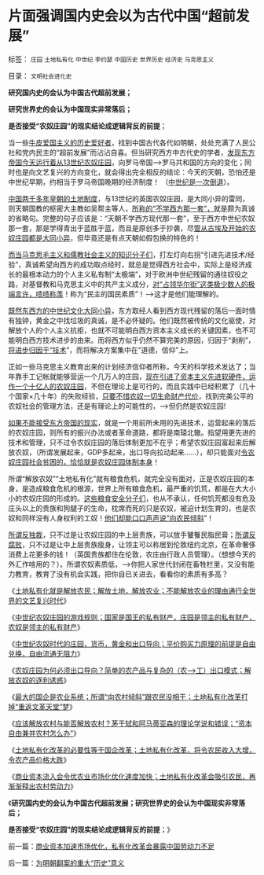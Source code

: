 # 片面强调国内史会以为古代中国“超前发展”

标签： `庄园` `土地私有化` `中世纪` `李约瑟` `中国历史` `世界历史` `经济史` `马克思主义` 

目录： `文明社会进化史`

**研究国内史的会认为中国古代超前发展；**

**研究世界史的会认为中国现实非常落后；**

**是否接受“农奴庄园”的现实结论成逻辑背反的前提**；

当一些[牛皮爱国主义的历史爱好者](../../../2011/1/21/香港模式和日本鬼子“人肉开采”.md)，找到中国古代各代如明朝，处处充满了人民公社和党内民主的“超前发展”而沾沾自喜。但当研究西方中古代史的学者，[发现东方帝国今天运行着从13世纪农奴庄园](../../../2010/6/2/中国古代建筑技术落后的原因;牛皮爱国主义有用吗？.md)，向罗马帝国——>罗马共和国的方向的变化；同时也是向文艺复兴的方向变化，就会得出完全相反的结论：今天的天朝，恐怕还是中世纪早期，约相当于罗马帝国晚期的经济制度！
（[中世纪是一次倒退](../../../2011/10/31/基督教和马克思推崇的中世纪“没有剥削”.md)）。

[中国两千多年皇朝的土地制度](../../../2011/11/23/中国土地制度的简史.md)，与13世纪的英国农奴庄园，是大同小异的雷同，则天朝国教的枢密大主教如吴帮主等人，[所称的“不学西方那一套”，](http://blog.sina.com.cn/u/5563a64d01017vrj)就是颇为真诚的省略句。完整的句子应该是：“天朝不学西方现代那一套”，至于西方中世纪农奴那一套，那是学得青出于蓝胜于蓝，而且是原创多于抄袭，尽[管从古埃及开始的农奴庄园都是大同小异](../../../2010/5/26/古埃及社会对技术排斥似中国印度.md)，但毕竟还是有点天朝如假包换的特色的！

[而当马克思毛主义和儒教社会主义的知识分子们](../../../2009/6/26/马恩主义为什么适合移植入中国传统社会.md)，打左灯向右拐“引进先进技术/经验”，真诚希望向西方的成功取点经时，就总是觉得西方社会中，实际上是经济成长的最根本动力的个人主义私有制“太极端”，对于欧洲中世纪残留的通往奴役之路，对基督教和马克思主义中的共产主义成分，[对“占领华尔街”这类极少数人的极端言许，啧啧称羡](../../../2011/10/17/占领大企业，占领福利局，占领华尔街.md)！称为“民主的国民素质”！——>这才是他们能理解的。

[既然东西方的中世纪文化大同小异](../../../2010/5/13/东西方传统文化垃圾取长补短发挥余热.md)，东方取经人看到西方现代残留的落后一面时情有独钟，黄金之中找垃圾的真诚，是不必怀疑的。他们既然被传统的文化驱使，对解放个人的个人主义抗拒，也就不可能明白西方资本主义成长的关键因素，也不可能明白西方技术进步的由来。而将西方似乎仍然不算完美的原因，归因于“剥削”，[将进步归因于“技术](../../../2011/11/19/公有制缺乏创造力，疯狂追求高新技术，.md)”，而将解决方案集中在“道德，信仰”上。

正如一些马克思主义教育出来的计划经济信仰者所称，今天的科学技术发达了；当年靠手工记帐就能够营运一个几万人的庄园，[现在引进了资本主义先进软硬件，运作一个十亿人的农奴庄园](../../../2011/11/9/暴君是对那种人“施暴”？当上皇帝的杜甫.md)，不但在理论上是可行的，而且实践中已经积累了（几十个国家×几十年）的失败经验，[只要不惜农奴一切生命财产代价](../../../2011/11/2/不惜他人一切代价的无私奋斗.md)，找到完美公平的农奴社会的管理方法，还是有理论上的可能性的，——>但仍然是农奴庄园!

[如果不能接受东方帝国的现实](../../../2010/12/28/后发劣势突出表现在“进步分子”愚昧反动.md)，就是一个用前所未用的先进技术，运营起来的落后的农奴庄园，则所有的振兴办法或者革命道路，都将是南辕北辙。指望用更先进的技术和管理，只不过令农奴庄园的落后体制更加不在乎；希望农奴庄园富起来后解放农奴，（所谓发展起来，GDP多起来，出口导向拉动起来……），却只能面对[令农奴庄园社会贫困的，恰恰就是农奴庄园体制本身](../../../2010/3/5/户籍制度即市政自治权是民主社会的基石.md)！

所谓“解放农奴”“土地私有化”就有粮食危机，就完全没有面对，正是农奴庄园的本身，是造成粮食危机的根源，世界上所有粮食危机，最严重的饥荒，都是在大大小小的农奴庄园的形成的。[这些粮食安全分子们](../../../2010/12/25/市场经济可以养活任何数量中国人.md)，也从不承认，任何饥荒都没有危及庄头以上的贵族和狗腿子的生命，枕席而死的只是农奴，被迫计划生育的，也是农奴和同样没有人身权利的工奴！[他们却能口口声声说“向农民倾斜](../../../2011/11/16/“信仰”“无私”“道德”“向弱者倾斜”的含义.md)”！

[所谓反独裁](../../../2011/11/4/“阶级斗争观念”是一个BUG.md)，只不过是让农奴庄园的中上层贵族，可以放手饕餮民脂民膏；[所谓反腐败](../../../2010/2/26/行政是社会的成本，而腐败是行政的成本.md)，只不过是让中上层贵族瘦身，让领主可以称居到伦敦纽约北京，在革命奢侈消费上花更多的钱！（英国贵族都住在伦敦，农庄由行政人员管理）。（想想今天的外汇作啥用的？）。所谓农奴素质低，——>你把人家世代封闭在畜牲栏里，又没有能力教育，教育了没有机会实践，把你自已关进去，看看你的素质有多高？

《[土地私有化就是解放农民；解放土地，解放农业；不能解放农业的理由通行全世界的文艺复兴时代](../../../2011/11/26/土地私有化就是解放农民；解放土地，解放农业.md)》

《[中世纪农奴庄园的游戏规则；国家是国王的私有财产，庄园是领主的私有财产，农奴是领主的私有财产](../../../2011/11/26/中世纪农奴庄园的游戏规则.md)》

《[中世纪农奴时代的庄园，货币，黄金和出口导向；平价购买力原理的前提是自由兑换，自由流通无阻力](../../../2011/11/27/中世纪农奴时代的庄园，货币，黄金，出口导向和平价购买力.md)》

《[农奴庄园为何必须出口导向？简单的农产品与复杂的（农——>工）出口模式；解放农奴的逐利诱惑](../../../2011/11/27/中世纪农奴庄园为何必须出口导向？.md)》

《[最大的国企是农业系统；所谓“向农村倾斜”跟农民没相干；土地私有化改革打掉“重返文革天堂”梦](../../../2011/11/27/粮农系统是最大的国企，“向农村倾斜”与农民无关.md)》

《[应该解放农村与能否解放农村？茅于轼和阿马蒂亚森的理论学说和错误；“资本自由兼并农村怎么办”](../../../2011/11/27/茅于轼和阿马蒂亚森的理论学说和错误.md)》

《[土地私有化改革的必要性等于国企改革；土地私有化改革，将令农民收入大增，令农产品价格大跌](../../../2011/11/28/土地私有化改革的必要性和国企的关系.md)》

《[商业资本流入会令优农业市场化优化速度加快；土地私有化改革会吸引农民，再渐渐释出农村劳动力](../../../2011/11/28/商业资本加速市场优化，私有化改革会暴露中国劳动力不足.md)》

《**研究国内史的会认为中国古代超前发展；研究世界史的会认为中国现实非常落后；**

**是否接受“农奴庄园”的现实结论成逻辑背反的前提**；》



前一篇：[商业资本加速市场优化，私有化改革会暴露中国劳动力不足](../../../2011/11/28/商业资本加速市场优化，私有化改革会暴露中国劳动力不足.md)

后一篇：[为明朝翻案的重大“历史”意义](../../../2011/11/28/为明朝翻案的重大“历史”意义.md)